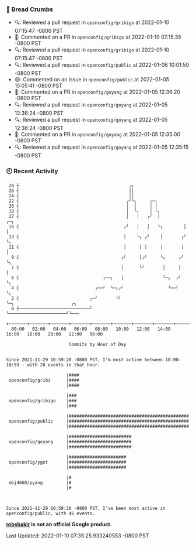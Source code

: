 ### 🍞 Bread Crumbs

 * 🔍: Reviewed a pull request in  `openconfig/gribigo` at 2022-01-10 07:15:47 -0800 PST
 * 💬: Commented on a PR in  `openconfig/gribigo` at 2022-01-10 07:15:35 -0800 PST
 * 🔍: Reviewed a pull request in  `openconfig/gribigo` at 2022-01-10 07:15:47 -0800 PST
 * 🔍: Reviewed a pull request in  `openconfig/public` at 2022-01-06 10:01:50 -0800 PST
 * 😃: Commented on an issue in `openconfig/public` at 2022-01-05 15:05:41 -0800 PST
 * 💬: Commented on a PR in  `openconfig/goyang` at 2022-01-05 12:36:20 -0800 PST
 * 🔍: Reviewed a pull request in  `openconfig/goyang` at 2022-01-05 12:36:24 -0800 PST
 * 🔍: Reviewed a pull request in  `openconfig/goyang` at 2022-01-05 12:36:24 -0800 PST
 * 💬: Commented on a PR in  `openconfig/goyang` at 2022-01-05 12:35:00 -0800 PST
 * 🔍: Reviewed a pull request in  `openconfig/goyang` at 2022-01-05 12:35:15 -0800 PST

### 🕘 Recent Activity
```
 28 ┼                                          ╭╮
 26 ┤                                          ││
 24 ┤                                          ││
 22 ┤                                         ╭╯╰╮     ╭─╮
 20 ┤                                         │  │     │ │
 18 ┤                                         │  ╰╮    │ ╰╮
 17 ┤                                         │   │   ╭╯  │         ╭─╮
 15 ┤                                        ╭╯   │   │   ╰╮        │ │
 13 ┤                                        │    ╰╮ ╭╯    │       ╭╯ ╰╮
 11 ┤                                        │     │ │     │       │   │
  9 ┤                                       ╭╯     │╭╯     ╰╮     ╭╯   ╰╮
  7 ┤                                       │      ╰╯       │     │     │
  6 ┤                                ╭──╮   │               ╰─╮  ╭╯     ╰╮
  4 ┤                             ╭──╯  ╰─╮╭╯                 ╰──╯       ╰╮
  2 ┤                           ╭─╯       ╰╯                              ╰─╮                      ╭╮
  0 ┼───────────────────────────╯                                           ╰──────────────────────╯╰───
    +───────+───────+───────+───────+───────+───────+───────+───────+───────+───────+───────+───────+────
  00:00   02:00   04:00   06:00   08:00   10:00   12:00   14:00   16:00   18:00   20:00   22:00   00:00   

						Commits by Hour of Day


Since 2021-11-29 10:59:20 -0800 PST, I'm most active between 10:00-10:59 - with 28 events in that hour.

```



```
                       |####
 openconfig/gribi      |####
                       |####

                       |###
 openconfig/gribigo    |###
                       |###

                       |##############################################
 openconfig/public     |##############################################
                       |##############################################

                       |########################
 openconfig/goyang     |########################
                       |########################

                       |######################
 openconfig/ygot       |######################
                       |######################

                       |#
 mbj4668/pyang         |#
                       |#



Since 2021-11-29 10:59:20 -0800 PST, I've been most active in openconfig/public, with 46 events.

```
**[robshakir](mailto:robjs@google.com) is not an official Google product.**  


Last Updated: 2022-01-10 07:35:25.933240553 -0800 PST
